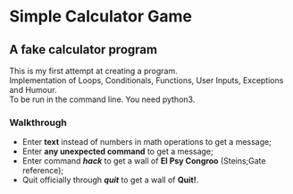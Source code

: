 # Simple Calculator Game
## A fake calculator program 
This is my first attempt at creating a program.  
Implementation of Loops, Conditionals, Functions, User Inputs, Exceptions and Humour.  
To be run in the command line. You need python3.

### __Walkthrough__
* Enter __text__ instead of numbers in math operations to get a message;
* Enter __any unexpected command__ to get a message;
* Enter command ___hack___ to get a wall of __El Psy Congroo__ (Steins;Gate reference);
* Quit officially through ___quit___ to get a wall of __Quit!__.


